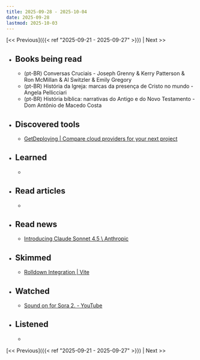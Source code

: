 ```yaml
---
title: 2025-09-28 - 2025-10-04
date: 2025-09-28
lastmod: 2025-10-03
---
```


[<< Previous]({{< ref "2025-09-21 - 2025-09-27" >}}) | Next >>

- ## Books being read
  - (pt-BR) Conversas Cruciais - Joseph Grenny & Kerry Patterson & Ron McMillan
    & Al Switzler & Emily Gregory
  - (pt-BR) História da Igreja: marcas da presença de Cristo no mundo - Angela
    Pellicciari
  - (pt-BR) História bíblica: narrativas do Antigo e do Novo Testamento - Dom
    Antônio de Macedo Costa

- ## Discovered tools
  - [GetDeploying | Compare cloud providers for your next project](https://getdeploying.com/)

- ## Learned
  -

- ## Read articles
  -

- ## Read news
  - [Introducing Claude Sonnet 4.5 \ Anthropic](https://www.anthropic.com/news/claude-sonnet-4-5)

- ## Skimmed
  - [Rolldown Integration | Vite](https://vite.dev/guide/rolldown.html-integration)

- ## Watched
  - [Sound on for Sora 2. - YouTube](https://www.youtube.com/watch?v=1PaoWKvcJP0)

- ## Listened
  -

[<< Previous]({{< ref "2025-09-21 - 2025-09-27" >}}) | Next >>
